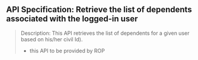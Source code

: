 ## API Specification: Retrieve the list of dependents associated with the logged-in user
> Description: This API retrieves the list of dependents for a given user based on his/her civil Id).
>
> - this API to be provided by ROP

